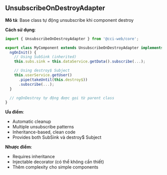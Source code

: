 ## UnsubscribeOnDestroyAdapter

**Mô tả**: Base class tự động unsubscribe khi component destroy

**Cách sử dụng**:

```typescript
import { UnsubscribeOnDestroyAdapter } from '@cci-web/core';

export class MyComponent extends UnsubscribeOnDestroyAdapter implements OnInit {
  ngOnInit() {
    // Using SubSink (inherited)
    this.subs.sink = this.dataService.getData().subscribe(...);

    // Using destroy$ Subject
    this.userService.getUser()
      .pipe(takeUntil(this.destroy$))
      .subscribe(...);
  }

  // ngOnDestroy tự động được gọi từ parent class
}
```

**Ưu điểm**:

- Automatic cleanup
- Multiple unsubscribe patterns
- Inheritance-based, clean code
- Provides both SubSink và destroy$ Subject

**Nhược điểm**:

- Requires inheritance
- Injectable decorator (có thể không cần thiết)
- Thêm complexity cho simple components
